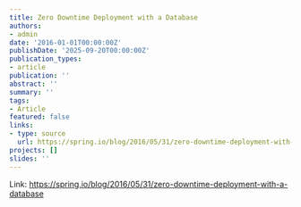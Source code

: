 ```yaml
---
title: Zero Downtime Deployment with a Database
authors:
- admin
date: '2016-01-01T00:00:00Z'
publishDate: '2025-09-20T00:00:00Z'
publication_types:
- article
publication: ''
abstract: ''
summary: ''
tags:
- Article
featured: false
links:
- type: source
  url: https://spring.io/blog/2016/05/31/zero-downtime-deployment-with-a-database
projects: []
slides: ''
---
```


Link: <https://spring.io/blog/2016/05/31/zero-downtime-deployment-with-a-database>
